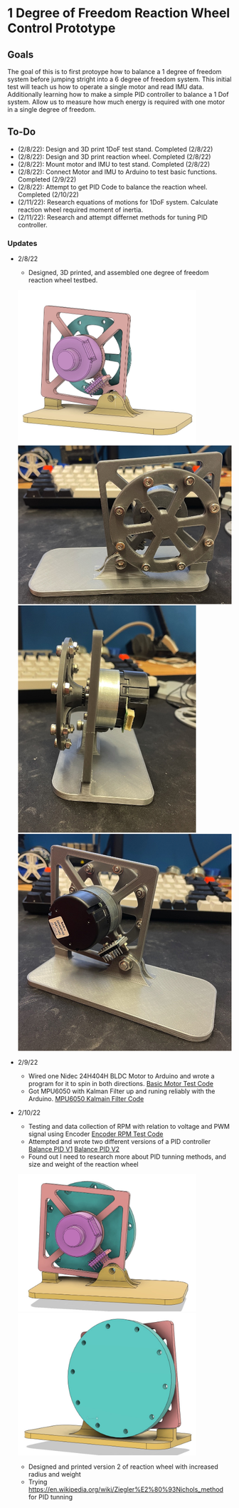# 1 Degree of Freedom Reaction Wheel Control Prototype

## Goals
The goal of this is to first protoype how to balance a 1 degree of freedom system before jumping stright into a 6 degree of freedom system. This initial test will teach us how to operate a single motor and read IMU data. Additionally learning how to make a simple PID controller to balance a 1 Dof system. Allow us to measure how much energy is required with one motor in a single degree of freedom. 

## To-Do
- (2/8/22): Design and 3D print 1DoF test stand. Completed (2/8/22)
- (2/8/22): Design and 3D print reaction wheel. Completed (2/8/22)
- (2/8/22): Mount motor and IMU to test stand. Completed (2/8/22)
- (2/8/22): Connect Motor and IMU to Arduino to test basic functions. Completed (2/9/22)
- (2/8/22): Attempt to get PID Code to balance the reaction wheel. Completed (2/10/22)
- (2/11/22): Research equations of motions for 1DoF system. Calculate reaction wheel required moment of inertia.
- (2/11/22): Research and attempt differnet methods for tuning PID controller.


### Updates 

- 2/8/22
    - Designed, 3D printed, and assembled one degree of freedom reaction wheel testbed.
    <p float="left">
        <img src="https://github.com/dylanballback/CubeSat_Attitude_Control/blob/main/Images/1Dof_testbed/CAD_1DOF_testbed_V1.jpeg" width="400" >
        <img src="https://github.com/dylanballback/CubeSat_Attitude_Control/blob/main/Images/1Dof_testbed/front_1DoF_testbed_V1.jpeg" width="500" >
        <img src="https://github.com/dylanballback/CubeSat_Attitude_Control/blob/main/Images/1Dof_testbed/side_1DoF_testbed_V1.jpeg" width="400" >
        <img src="https://github.com/dylanballback/CubeSat_Attitude_Control/blob/main/Images/1Dof_testbed/back_1DoF_testbed_V1.jpeg" width="500" >
    </p>
    

- 2/9/22
    - Wired one Nidec 24H404H BLDC Motor to Arduino and wrote a program for it to spin in both directions. [Basic Motor Test Code](https://github.com/dylanballback/CubeSat_Attitude_Control/blob/main/1DoF%20Prototype/Arduino/motor_test_basic/motor_test_basic.ino)
    - Got MPU6050 with Kalman Filter up and runing reliably with the Arduino. [MPU6050 Kalmain Filter Code](https://github.com/dylanballback/CubeSat_Attitude_Control/blob/main/1DoF%20Prototype/Arduino/MPU6050_Kalman_Filter/MPU6050_Kalman_Filter.ino)


- 2/10/22
    - Testing and data collection of RPM with relation to voltage and PWM signal using Encoder [Encoder RPM Test Code](https://github.com/dylanballback/CubeSat_Attitude_Control/blob/main/1DoF%20Prototype/Arduino/encoder_test/encoder_test.ino)
    - Attempted and wrote two different versions of a PID controller [Balance PID V1](https://github.com/dylanballback/CubeSat_Attitude_Control/blob/main/1DoF%20Prototype/Arduino/balance_V1/balance_V1.ino) [Balance PID V2](https://github.com/dylanballback/CubeSat_Attitude_Control/blob/main/1DoF%20Prototype/Arduino/balance_V2/balance_V2.ino)
    - Found out I need to research more about PID tunning methods, and size and weight of the reaction wheel
     <p float="left">
        <img src="https://github.com/dylanballback/CubeSat_Attitude_Control/blob/main/Images/1Dof_testbed/CAD_1Dof_testbed_V2.jpeg" width="400" >
        <img src="https://github.com/dylanballback/CubeSat_Attitude_Control/blob/main/Images/1Dof_testbed/CAD2_1Dof_testbed_V2.jpeg" width="400" >
    </p>

    - Designed and printed version 2 of reaction wheel with increased radius and weight 
    - Trying https://en.wikipedia.org/wiki/Ziegler%E2%80%93Nichols_method for PID tunning